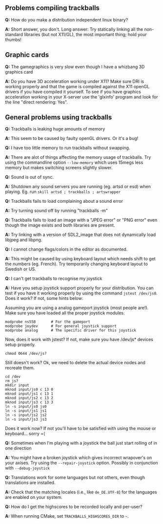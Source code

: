 ## Problems compiling trackballs


**Q:**  How do you make a distribution independent linux binary?

**A:**  Short answer, you don't. Long answer: Try statically linking all 
the non-standard libraries (but not X11/GL), the most important thing; 
hold your thumbs!


## Graphic cards

**Q:** The gamegraphics is very slow even though I have a whizbang 3D 
graphics card

**A:** Do you have 3D acceleration working under X11? Make sure DRI is 
working properly and that the game is compiled against the X11 openGL 
drivers if you have compiled it yourself. To see if you have graphics 
acceleration working in your X-server use the 'glxinfo' program and look 
for the line "direct rendering: Yes".

## General problems using trackballs

**Q:** Trackballs is leaking huge amounts of memory

**A:** This seem to be caused by faulty openGL drivers. Or it's a bug!

**Q:**  I have too little memory to run trackballs without swapping.

**A:**  There are alot of things affecting the memory usage of trackballs. Try 
using the commandline option `--low-memory` which uses 15megs less memory 
but makes switching screens slightly slower.

**Q:** Sound is out of sync.

**A:** Shutdown any sound servers you are running (eg. artsd or esd) when 
playing. Eg. run `skill artsd ; trackballs ; artswrapper`

**Q:** Trackballs fails to load complaining about a sound error

**A:** Try turning sound off by running "trackballs -m" 

**Q:** Trackballs fails to load an image with a "JPEG error" or "PNG error" 
even though the image exists and both libraries are present.

**A:** Try linking with a version of SDL2_image that does not dynamically 
load libjpeg and libpng.

**Q:** I cannot change flags/colors in the editor as documented.

**A:** This might be caused by using keyboard layout which needs shift to get 
the numbers (eg. French). Try temporarily changing keyboard layout to 
Swedish or US.

**Q:** I can't get trackballs to recognise my joystick

**A:** Have you setup joystick support properly for your distribution. You can 
test if you have it working properly by using the command `jstest /dev/js0`. 
Does it work? If not, some hints below:

Assuming you are using a analog gameport joystick (most people are!). Make 
sure you have loaded all the proper joystick modules.
	
    modprobe ns558       # For the gameport
    modprobe joydev      # For general joystick support
    modprobe analog      # The specific driver for this joystick
    
Now, does it work with jstest? If not, make sure you have /dev/js* 
devices setup properly.
    
    chmod 0644 /dev/js?
    
Still doesn't work? Ok, we need to delete the actual device nodes and 
recreate  them.
    
    cd /dev
    rm js?
    mkdir input
    mknod input/js0 c 13 0
    mknod input/js1 c 13 1
    mknod input/js2 c 13 2
    mknod input/js3 c 13 3
    ln -s input/js0 js0
    ln -s input/js1 js1
    ln -s input/js2 js2
    ln -s input/js3 js3
    
Does it work now? If not you'll have to be satisfied with using the mouse 
or keyboard... sorry =(

**Q:** Sometimes when I'm playing with a joystick the ball just start 
rolling of in one direction

**A:** You might have a broken joystick which gives incorrect wrapover's on 
your axises. Try using the `--repair-joystick` option. Possibly in 
conjunction with `--debug-joystick`

**Q:** Translations work for some languages but not others, even though 
translations are installed.

**A:** Check that the matching locales (i.e., like `de_DE.UTF-8`) for the 
languages are enabled on your system.

**Q:** How do I get the highscores to be recorded locally and per-user?

**A:** When running CMake, set `TRACKBALLS_HIGHSCORES_DIR` to `~`.
